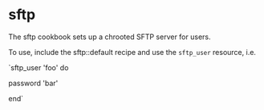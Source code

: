 # sftp

The sftp cookbook sets up a chrooted SFTP server for users.

To use, include the sftp::default recipe and use the `sftp_user` resource, i.e.

`sftp_user 'foo' do

  password 'bar'

end`

